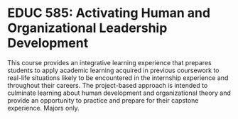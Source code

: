 # EDUC 585: Activating Human and Organizational Leadership Development

This course provides an integrative learning experience that prepares students to apply academic learning acquired in previous coursework to real-life situations likely to be encountered in the internship experience and throughout their careers. The project-based approach is intended to culminate learning about human development and organizational theory and provide an opportunity to practice and prepare for their capstone experience. Majors only.